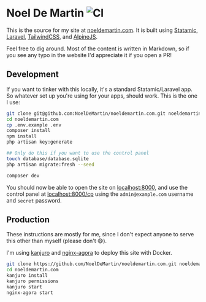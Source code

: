 # Noel De Martin ![CI](https://github.com/noeldemartin/noeldemartin.com/actions/workflows/ci.yml/badge.svg)

This is the source for my site at [noeldemartin.com](https://noeldemartin.com). It is built using [Statamic](https://statamic.com), [Laravel](https://laravel.com), [TailwindCSS](https://tailwindcss.com), and [AlpineJS](https://alpinejs.dev).

Feel free to dig around. Most of the content is written in Markdown, so if you see any typo in the website I'd appreciate it if you open a PR!

## Development

If you want to tinker with this locally, it's a standard Statamic/Laravel app. So whatever set up you're using for your apps, should work. This is the one I use:

```bash
git clone git@github.com:NoelDeMartin/noeldemartin.com.git noeldemartin.com
cd noeldemartin.com
cp .env.example .env
composer install
npm install
php artisan key:generate

## Only do this if you want to use the control panel
touch database/database.sqlite
php artisan migrate:fresh --seed

composer dev
```

You should now be able to open the site on [localhost:8000](http://localhost:8000), and use the control panel at [localhost:8000/cp](http://localhost:8000/cp) using the `admin@example.com` username and `secret` password.

## Production

These instructions are mostly for me, since I don't expect anyone to serve this other than myself (please don't 😅).

I'm using [kanjuro](https://github.com/NoelDeMartin/kanjuro) and [nginx-agora](https://github.com/NoelDeMartin/nginx-agora) to deploy this site with Docker.

```bash
git clone https://github.com/NoelDeMartin/noeldemartin.com.git noeldemartin.com --branch noeldemartin.com
cd noeldemartin.com
kanjuro install
kanjuro permissions
kanjuro start
nginx-agora start
```
